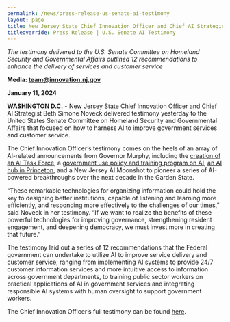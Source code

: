 ```yaml
---
permalink: /news/press-release-us-senate-ai-testimony
layout: page
title: New Jersey State Chief Innovation Officer and Chief AI Strategist Beth Simone Noveck Delivers Testimony to United States Senate Committee on How to Harness AI to Improve Government Services
titleoverride: Press Release | U.S. Senate AI Testimony
---
```

*The testimony delivered to the U.S. Senate Committee on Homeland Security and Governmental Affairs outlined 12 recommendations to enhance the delivery of services and customer service*

**Media: [team@innovation.nj.gov](mailto:team@innovation.nj.gov)**

**January 11, 2024**

**WASHINGTON D.C.** - New Jersey State Chief Innovation Officer and Chief AI Strategist Beth Simone Noveck delivered testimony yesterday to the United States Senate Committee on Homeland Security and Governmental Affairs that focused on how to harness AI to improve government services and customer service. 

The Chief Innovation Officer’s testimony comes on the heels of an array of AI-related announcements from Governor Murphy, including the [creation of an AI Task Force](https://www.nj.gov/governor/news/news/562023/20231010b.shtml), a [government use policy and training program on AI](https://www.nj.gov/governor/news/news/562023/20231117a.shtml), [an AI hub in Princeton](https://www.nj.gov/governor/news/news/562023/20231218a.shtml), and a New Jersey AI Moonshot to pioneer a series of AI-powered breakthroughs over the next decade in the Garden State.

“These remarkable technologies for organizing information could hold the key to designing better institutions, capable of listening and learning more efficiently, and responding more effectively to the challenges of our times,” said Noveck in her testimony. “If we want to realize the benefits of these powerful technologies for improving governance, strengthening resident engagement, and deepening democracy, we must invest more in creating that future.”

The testimony laid out a series of 12 recommendations that the Federal government can undertake to utilize AI to improve service delivery and customer service, ranging from implementing AI systems to provide 24/7 customer information services and more intuitive access to information across government departments, to training public sector workers on practical applications of AI in government services and integrating responsible AI systems with human oversight to support government workers.

The Chief Innovation Officer’s full testimony can be found [here](/news/beth-noveck-ai-testimony.pdf).